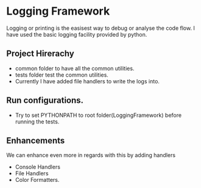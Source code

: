 # Logging Framework
Logging or printing is the easisest way to debug or analyse the code flow.
I have used the basic logging facility provided by python.

## Project Hirerachy
- common folder to have all the common utilities.
- tests folder test the common utilities.
- Currently I have added file handlers to write the logs into.

## Run configurations.
- Try to set PYTHONPATH to root folder(LoggingFramework) before running the tests.

## Enhancements
We can enhance even more in regards with this by adding handlers
- Console Handlers
- File Handlers
- Color Formatters.



